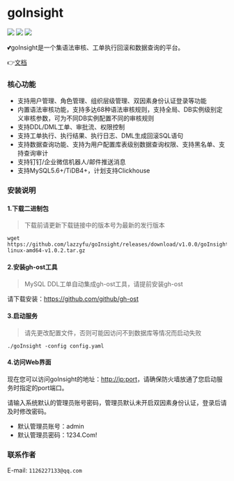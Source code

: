 # goInsight

![](https://img.shields.io/static/v1?label=Go&message=1.20&color=green&?style=flat-square)
![](https://img.shields.io/static/v1?label=Vue&message=AntDesignVue&color=green&?style=flat-square)
![](https://img.shields.io/static/v1?label=License&message=MIT&color=green&?style=flat-square)

:two_hearts:goInsight是一个集语法审核、工单执行回滚和数据查询的平台。


:point_right:[文档](https://github.com/lazzyfu/goInsight/wiki)

### 核心功能

- 支持用户管理、角色管理、组织层级管理、双因素身份认证登录等功能
- 内置语法审核功能，支持多达68种语法审核规则，支持全局、DB实例级别定义审核参数，可为不同DB实例配置不同的审核规则
- 支持DDL/DML工单、审批流、权限控制
- 支持工单执行、执行结果、执行日志、DML生成回滚SQL语句
- 支持数据查询功能、支持为用户配置库表级别数据查询权限、支持黑名单、支持查询审计
- 支持钉钉/企业微信机器人/邮件推送消息
- 支持MySQL5.6+/TiDB4+，计划支持Clickhouse

### 安装说明

#### 1.下载二进制包

> 下载前请更新下载链接中的版本号为最新的发行版本

```
wget https://github.com/lazzyfu/goInsight/releases/download/v1.0.0/goInsight-linux-amd64-v1.0.2.tar.gz
```


#### 2.安装gh-ost工具
> MySQL DDL工单自动集成gh-ost工具，请提前安装gh-ost

请下载安装：<https://github.com/github/gh-ost>

#### 3.启动服务

> 请先更改配置文件，否则可能因访问不到数据库等情况而启动失败

```
./goInsight -config config.yaml
```

#### 4.访问Web界面

现在您可以访问goInsight的地址：<http://ip:port>，请确保防火墙放通了您启动服务时指定的port端口。

请输入系统默认的管理员账号密码，管理员默认未开启双因素身份认证，登录后请及时修改密码。

- 默认管理员账号：admin
- 默认管理员密码：1234.Com!


### 联系作者

E-mail: `1126227133@qq.com`
